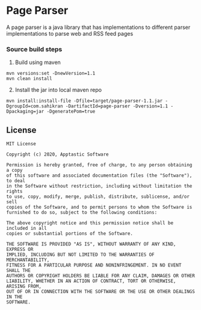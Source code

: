 # Page Parser

A page parser is a java library that has implementations to different parser implementations to parse web and RSS feed pages

### Source build steps
 1. Build using maven
 ```
 mvn versions:set -DnewVersion=1.1
 mvn clean install
 ```
 2. Install the jar into local maven repo
 ```
 mvn install:install-file -Dfile=target/page-parser-1.1.jar -DgroupId=com.sahikran -DartifactId=page-parser -Dversion=1.1 -Dpackaging=jar -DgeneratePom=true
 ```

## License

    MIT License
    
    Copyright (c) 2020, Apptastic Software
    
    Permission is hereby granted, free of charge, to any person obtaining a copy
    of this software and associated documentation files (the "Software"), to deal
    in the Software without restriction, including without limitation the rights
    to use, copy, modify, merge, publish, distribute, sublicense, and/or sell
    copies of the Software, and to permit persons to whom the Software is
    furnished to do so, subject to the following conditions:
    
    The above copyright notice and this permission notice shall be included in all
    copies or substantial portions of the Software.
    
    THE SOFTWARE IS PROVIDED "AS IS", WITHOUT WARRANTY OF ANY KIND, EXPRESS OR
    IMPLIED, INCLUDING BUT NOT LIMITED TO THE WARRANTIES OF MERCHANTABILITY,
    FITNESS FOR A PARTICULAR PURPOSE AND NONINFRINGEMENT. IN NO EVENT SHALL THE
    AUTHORS OR COPYRIGHT HOLDERS BE LIABLE FOR ANY CLAIM, DAMAGES OR OTHER
    LIABILITY, WHETHER IN AN ACTION OF CONTRACT, TORT OR OTHERWISE, ARISING FROM,
    OUT OF OR IN CONNECTION WITH THE SOFTWARE OR THE USE OR OTHER DEALINGS IN THE
    SOFTWARE.

